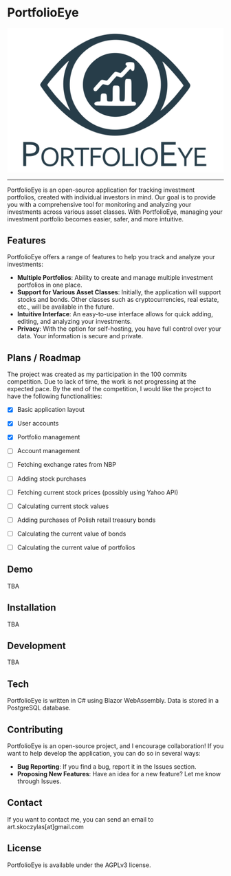 # PortfolioEye

<div align="center">

  <img src="images/logo.png" alt="drawing" width="600" class="logo"/>

</div>

---

PortfolioEye is an open-source application for tracking investment portfolios, created with individual investors in mind. Our goal is to provide you with a comprehensive tool for monitoring and analyzing your investments across various asset classes. With PortfolioEye, managing your investment portfolio becomes easier, safer, and more intuitive.  

## Features

PortfolioEye offers a range of features to help you track and analyze your investments:  
- **Multiple Portfolios**: Ability to create and manage multiple investment portfolios in one place.
- **Support for Various Asset Classes**: Initially, the application will support stocks and bonds. Other classes such as cryptocurrencies, real estate, etc., will be available in the future.
- **Intuitive Interface**: An easy-to-use interface allows for quick adding, editing, and analyzing your investments.
- **Privacy**: With the option for self-hosting, you have full control over your data. Your information is secure and private.

## Plans / Roadmap

The project was created as my participation in the 100 commits competition. Due to lack of time, the work is not progressing at the expected pace. By the end of the competition, I would like the project to have the following functionalities:

- [X] Basic application layout
- [X] User accounts
- [X] Portfolio management
- [ ] Account management
- [ ] Fetching exchange rates from NBP
- [ ] Adding stock purchases
- [ ] Fetching current stock prices (possibly using Yahoo API)
- [ ] Calculating current stock values
- [ ] Adding purchases of Polish retail treasury bonds
- [ ] Calculating the current value of bonds
- [ ] Calculating the current value of portfolios


## Demo

TBA

## Installation

TBA

## Development

TBA  

## Tech

PortfolioEye is written in C# using Blazor WebAssembly. Data is stored in a PostgreSQL database.  

## Contributing

PortfolioEye is an open-source project, and I encourage collaboration! If you want to help develop the application, you can do so in several ways:  
- **Bug Reporting**: If you find a bug, report it in the Issues section.
- **Proposing New Features**: Have an idea for a new feature? Let me know through Issues.

## Contact

If you want to contact me, you can send an email to art.skoczylas[at]gmail.com 

## License

PortfolioEye is available under the AGPLv3 license.
